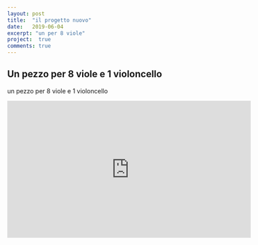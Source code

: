 ```yaml
---
layout: post
title:  "il progetto nuovo"
date:   2019-06-04
excerpt: "un per 8 viole"
project:  true
comments: true
---
```

## Un pezzo per 8 viole e 1 violoncello

un pezzo per 8 viole e 1 violoncello

<iframe width="560" height="315"
 src="https://www.youtube.com/embed/k7jhvwG9hdo"
 frameborder="0" allow="accelerometer; autoplay;
 encrypted-media; gyroscope; picture-in-picture"
 allowfullscreen>
</iframe>

